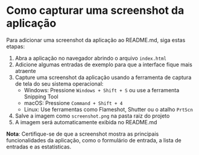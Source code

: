 # Como capturar uma screenshot da aplicação

Para adicionar uma screenshot da aplicação ao README.md, siga estas etapas:

1. Abra a aplicação no navegador abrindo o arquivo `index.html`
2. Adicione algumas entradas de exemplo para que a interface fique mais atraente
3. Capture uma screenshot da aplicação usando a ferramenta de captura de tela do seu sistema operacional:
   - Windows: Pressione `Windows + Shift + S` ou use a ferramenta Snipping Tool
   - macOS: Pressione `Command + Shift + 4`
   - Linux: Use ferramentas como Flameshot, Shutter ou o atalho `PrtScn`
4. Salve a imagem como `screenshot.png` na pasta raiz do projeto
5. A imagem será automaticamente exibida no README.md

**Nota**: Certifique-se de que a screenshot mostra as principais funcionalidades da aplicação, como o formulário de entrada, a lista de entradas e as estatísticas.
